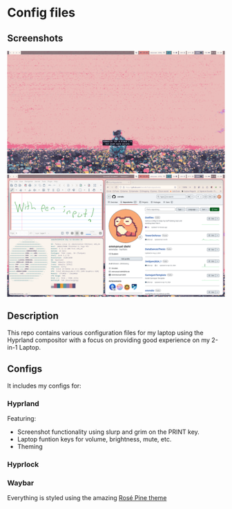 # Config files
## Screenshots
![Screenshot of Desktop](./screenshots/wallpaperScreenshot.png)
![image](./screenshots/screenshot1.png)
## Description
This repo contains various configuration files for my laptop using the Hyprland compositor with a focus on providing good experience on my 2-in-1 Laptop. 
## Configs
It includes my configs for:
### Hyprland
Featuring:
- Screenshot functionality using slurp and grim on the PRINT key. 
- Laptop funtion keys for volume, brightness, mute, etc.
- Theming 
### Hyprlock

### Waybar

Everything is styled using the amazing [Rosé Pine theme](https://rosepinetheme.com/)
